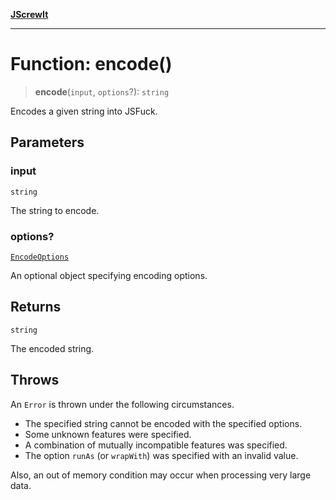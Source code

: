 [**JScrewIt**](../README.md)

***

# Function: encode()

> **encode**(`input`, `options`?): `string`

Encodes a given string into JSFuck.

## Parameters

### input

`string`

The string to encode.

### options?

[`EncodeOptions`](../interfaces/EncodeOptions.md)

An optional object specifying encoding options.

## Returns

`string`

The encoded string.

## Throws

An `Error` is thrown under the following circumstances.
 - The specified string cannot be encoded with the specified options.
 - Some unknown features were specified.
 - A combination of mutually incompatible features was specified.
 - The option `runAs` (or `wrapWith`) was specified with an invalid value.

Also, an out of memory condition may occur when processing very large data.
